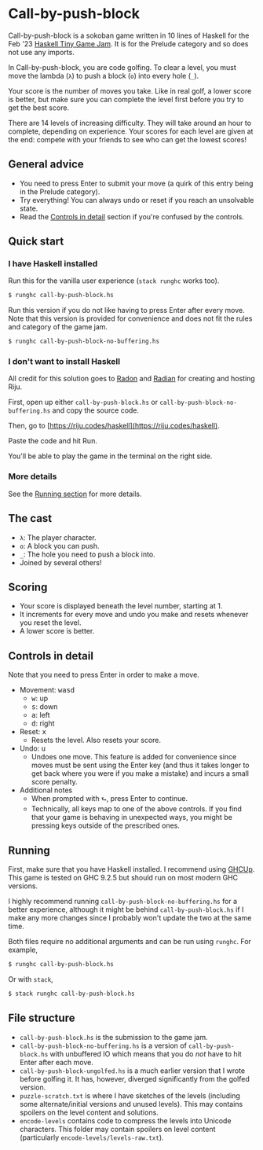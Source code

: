 # Call-by-push-block

Call-by-push-block is a sokoban game written in 10 lines of Haskell for the Feb
'23 [Haskell Tiny Game Jam](https://github.com/haskell-game/tiny-games-hs). It
is for the Prelude category and so does not use any imports.

In Call-by-push-block, you are code golfing. To clear a level, you must move the
lambda (`λ`) to push a block (`o`) into every hole (`_`).

Your score is the number of moves you take. Like in real golf, a lower
score is better, but make sure you can complete the level first before you
try to get the best score.

There are 14 levels of increasing difficulty. They will take around an hour
to complete, depending on experience. Your scores for each level are given
at the end: compete with your friends to see who can get the lowest scores!

## General advice

  - You need to press Enter to submit your move (a quirk of this entry being in
  the Prelude category).
  - Try everything! You can always undo or reset if you reach an unsolvable
  state.
  - Read the [Controls in detail](#controls-in-detail) section if you're confused by the controls.

## Quick start

### I have Haskell installed

Run this for the vanilla user experience (`stack runghc` works too).

``` bash
$ runghc call-by-push-block.hs
```

Run this version if you do not like having to press Enter after every move. Note
that this version is provided for convenience and does not fit the rules and
category of the game jam.

``` bash
$ runghc call-by-push-block-no-buffering.hs
```

### I don't want to install Haskell

All credit for this solution goes to [Radon](https://github.com/raxod502) and
[Radian](https://radian.codes/) for creating and hosting Riju.

First, open up either `call-by-push-block.hs` or
`call-by-push-block-no-buffering.hs` and copy the source code.

Then, go to [https://riju.codes/haskell](https://riju.codes/haskell).

Paste the code and hit Run.

You'll be able to play the game in the terminal on the right side.

### More details

See the [Running section](#running) for more details.

## The cast

  - `λ`: The player character.
  - `o`: A block you can push.
  - `_`: The hole you need to push a block into.
  - Joined by several others!
  
## Scoring

  - Your score is displayed beneath the level number, starting at 1.
  - It increments for every move and undo you make and resets whenever you
  reset the level.
  - A lower score is better.

## Controls in detail

Note that you need to press Enter in order to make a move.
  - Movement: <kbd>wasd</kbd>
    - <kbd>w</kbd>: up
    - <kbd>s</kbd>: down
    - <kbd>a</kbd>: left
    - <kbd>d</kbd>: right
  - Reset: <kbd>x</kbd>
    - Resets the level. Also resets your score.
  - Undo: <kbd>u</kbd>
    - Undoes one move. This feature is added for convenience since moves must
      be sent using the Enter key (and thus it takes longer to get back where
      you were if you make a mistake) and incurs a small score penalty.
  - Additional notes
     - When prompted with `⮑`, press Enter to continue.
     - Technically, all keys map to one of the above controls. If you find that
       your game is behaving in unexpected ways, you might be pressing keys
       outside of the prescribed ones.

## Running

First, make sure that you have Haskell installed. I recommend using
[GHCUp](https://www.haskell.org/ghcup/). This game is tested on GHC 9.2.5 but
should run on most modern GHC versions.

I highly recommend running `call-by-push-block-no-buffering.hs` for a better
experience, although it might be behind `call-by-push-block.hs` if I make any
more changes since I probably won't update the two at the same time.

Both files require no additional arguments and can be run using `runghc`. For example,

``` bash
$ runghc call-by-push-block.hs
```

Or with `stack`,

``` bash
$ stack runghc call-by-push-block.hs
```

## File structure

- `call-by-push-block.hs` is the submission to the game jam.
- `call-by-push-block-no-buffering.hs` is a version of `call-by-push-block.hs`
  with unbuffered IO which means that you do _not_ have to hit Enter after each
  move.
- `call-by-push-block-ungolfed.hs` is a much earlier version that I wrote before
  golfing it. It has, however, diverged significantly from the golfed version.
- `puzzle-scratch.txt` is where I have sketches of the levels (including some
  alternate/initial versions and unused levels). This may contains spoilers on
  the level content and solutions.
- `encode-levels` contains code to compress the levels into Unicode characters.
  This folder may contain spoilers on level content (particularly
  `encode-levels/levels-raw.txt`).
